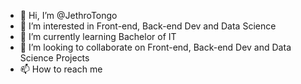 - 👋 Hi, I’m @JethroTongo
- 👀 I’m interested in Front-end, Back-end Dev and Data Science
- 🌱 I’m currently learning Bachelor of IT
- 💞️ I’m looking to collaborate on Front-end, Back-end Dev and Data Science Projects
- 📫 How to reach me

<!---
JethroTongo/JethroTongo is a ✨ special ✨ repository because its `README.md` (this file) appears on your GitHub profile.
You can click the Preview link to take a look at your changes.
--->
